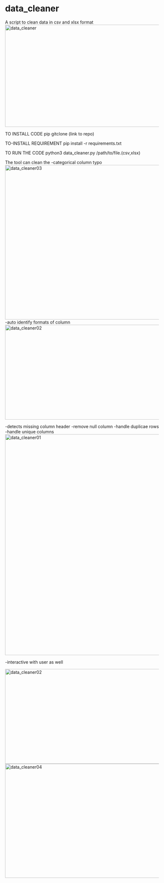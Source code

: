 # data_cleaner
A script to clean data in csv and xlsx format
<img width="957" height="333" alt="data_cleaner" src="https://github.com/user-attachments/assets/7091ce27-8b12-4436-8424-c72e7a69168d" />


TO INSTALL CODE
pip gitclone (link to repo)

TO-INSTALL REQUIREMENT
pip install -r requirements.txt

TO RUN THE CODE
python3 data_cleaner.py /path/to/file.(csv,xlsx)

The tool can clean the 
-categorical column typo 
<img width="963" height="504" alt="data_cleaner03" src="https://github.com/user-attachments/assets/df8ccb7f-695d-4a7a-9d7e-0d7dca884bbf" />
-auto identify formats of column
<img width="959" height="309" alt="data_cleaner02" src="https://github.com/user-attachments/assets/c077ffba-7992-4aa2-a373-d04be6cbee5a" />

-detects missing column header
-remove null column
-handle duplicae rows
-handle unique columns
<img width="534" height="720" alt="data_cleaner01" src="https://github.com/user-attachments/assets/531ab7fd-107c-42f5-8f67-6e0100fbd886" />

-interactive with user as well

<img width="959" height="309" alt="data_cleaner02" src="https://github.com/user-attachments/assets/dd586a9f-da09-4cca-8121-0ed47836cc16" />

<img width="963" height="372" alt="data_cleaner04" src="https://github.com/user-attachments/assets/28ff5849-c0c9-4c30-b538-5599c4865c09" />
